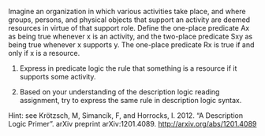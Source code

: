 Imagine an organization in which various activities take place, and where groups, persons, and physical objects that support an activity are deemed resources in virtue of that support role. Define the one-place predicate Ax as being true whenever x is an activity, and the two-place predicate Sxy as being true whenever x supports y. The one-place predicate Rx is true if and only if x is a resource.

1. Express in predicate logic the rule that something is a resource if it supports some activity.

2. Based on your understanding of the description logic reading assignment, try to express the same rule in description logic syntax.

Hint: see Krötzsch, M, Simancík, F, and Horrocks, I. 2012. “A Description Logic Primer”. arXiv preprint arXiv:1201.4089. http://arxiv.org/abs/1201.4089
